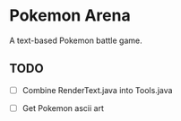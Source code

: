 Pokemon Arena
=============

A text-based Pokemon battle game.

TODO
----

- [ ] Combine RenderText.java into Tools.java

- [ ] Get Pokemon ascii art
